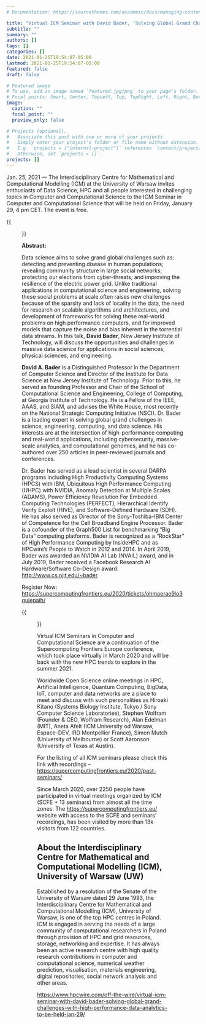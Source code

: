 ```yaml
---
# Documentation: https://sourcethemes.com/academic/docs/managing-content/

title: "Virtual ICM Seminar with David Bader, ‘Solving Global Grand Challenges with High Performance Data Analytics,’ to Be Held Jan 29"
subtitle: ""
summary: ""
authors: []
tags: []
categories: []
date: 2021-01-25T19:54:07-05:00
lastmod: 2021-01-25T19:54:07-05:00
featured: false
draft: false

# Featured image
# To use, add an image named `featured.jpg/png` to your page's folder.
# Focal points: Smart, Center, TopLeft, Top, TopRight, Left, Right, BottomLeft, Bottom, BottomRight.
image:
  caption: ""
  focal_point: ""
  preview_only: false

# Projects (optional).
#   Associate this post with one or more of your projects.
#   Simply enter your project's folder or file name without extension.
#   E.g. `projects = ["internal-project"]` references `content/project/deep-learning/index.md`.
#   Otherwise, set `projects = []`.
projects: []
---
```


Jan. 25, 2021 — The Interdisciplinary Centre for Mathematical and Computational Modelling (ICM) at the University of Warsaw invites enthusiasts of Data Science, HPC and all people interested in challenging topics in Computer and Computational Science to the ICM Seminar in Computer and Computational Science that will be held on Friday, January 29, 4 pm CET. The event is free.

{{<figure src="logo-SCFE21-300x105.png">}}

**Abstract:**

Data science aims to solve grand global challenges such as: detecting and preventing disease in human populations; revealing community structure in large social networks; protecting our elections from cyber-threats, and improving the resilience of the electric power grid. Unlike traditional applications in computational science and engineering, solving these social problems at scale often raises new challenges because of the sparsity and lack of locality in the data, the need for research on scalable algorithms and architectures, and development of frameworks for solving these real-world problems on high performance computers, and for improved models that capture the noise and bias inherent in the torrential data streams. In this talk, **David Bader**, New Jersey Institute of Technology, will discuss the opportunities and challenges in massive data science for applications in social sciences, physical sciences, and engineering.

**David A. Bader** is a Distinguished Professor in the Department of Computer Science and Director of the Institute for Data Science at New Jersey Institute of Technology. Prior to this, he served as founding Professor and Chair of the School of Computational Science and Engineering, College of Computing, at Georgia Institute of Technology. He is a Fellow of the IEEE, AAAS, and SIAM, and advises the White House, most recently on the National Strategic Computing Initiative (NSCI). Dr. Bader is a leading expert in solving global grand challenges in science, engineering, computing, and data science. His interests are at the intersection of high-performance computing and real-world applications, including cybersecurity, massive-scale analytics, and computational genomics, and he has co-authored over 250 articles in peer-reviewed journals and conferences.

Dr. Bader has served as a lead scientist in several DARPA programs including High Productivity Computing Systems (HPCS) with IBM, Ubiquitous High Performance Computing (UHPC) with NVIDIA, Anomaly Detection at Multiple Scales (ADAMS), Power Efficiency Revolution For Embedded Computing Technologies (PERFECT), Hierarchical Identify Verify Exploit (HIVE), and Software-Defined Hardware (SDH). He has also served as Director of the Sony-Toshiba-IBM Center of Competence for the Cell Broadband Engine Processor. Bader is a cofounder of the Graph500 List for benchmarking “Big Data” computing platforms. Bader is recognized as a “RockStar” of High Performance Computing by InsideHPC and as HPCwire’s People to Watch in 2012 and 2014. In April 2019, Bader was awarded an NVIDIA AI Lab (NVAIL) award, and in July 2019, Bader received a Facebook Research AI Hardware/Software Co-Design award. http://www.cs.njit.edu/~bader

Register Now: https://supercomputingfrontiers.eu/2020/tickets/ohmaerae9lo3quiepaih/

{{<figure src="U-Warsaw-ICM-logo-2021-300x82.png">}}

Virtual ICM Seminars in Computer and Computational Science are a continuation of the Supercomputing Frontiers Europe conference, which took place virtually in March 2020 and will be back with the new HPC trends to explore in the summer 2021.

Worldwide Open Science online meetings in HPC, Artificial Intelligence, Quantum Computing, BigData, IoT, computer and data networks are a place to meet and discuss with such personalities as Hiroaki Kitano (Systems Biology Institute, Tokyo / Sony Computer Science Laboratories), Stephen Wolfram (Founder & CEO, Wolfram Research), Alan Edelman (MIT), Aneta Afelt (ICM University od Warsaw, Espace-DEV, IRD Montpellier France), Simon Mutch (University of Melbourne) or Scott Aaronson (University of Texas at Austin).

For the listing of all ICM seminars please check this link with recordings – https://supercomputingfrontiers.eu/2020/past-seminars/

Since March 2020, over 2250 people have participated in virtual meetings organized by ICM (SCFE + 13 seminars) from almost all the time zones. The https://supercomputingfrontiers.eu/ website with access to the SCFE and seminars’ recordings, has been visited by more than 13k visitors from 122 countries.

## About the Interdisciplinary Centre for Mathematical and Computational Modelling (ICM), University of Warsaw (UW) ##

Established by a resolution of the Senate of the University of Warsaw dated 29 June 1993, the Interdisciplinary Centre for Mathematical and Computational Modelling (ICM), University of Warsaw, is one of the top HPC centres in Poland. ICM is engaged in serving the needs of a large community of computational researchers in Poland through provision of HPC and grid resources, storage, networking and expertise. It has always been an active research centre with high quality research contributions in computer and computational science, numerical weather prediction, visualisation, materials engineering, digital repositories, social network analysis and other areas.

https://www.hpcwire.com/off-the-wire/virtual-icm-seminar-with-david-bader-solving-global-grand-challenges-with-high-performance-data-analytics-to-be-held-jan-29/

